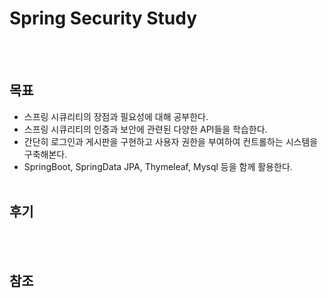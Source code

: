 # Spring Security Study
<br><br>
## 목표
- 스프링 시큐리티의 장점과 필요성에 대해 공부한다. 
- 스프링 시큐리티의 인증과 보안에 관련된 다양한 API들을 학습한다.
- 간단히 로그인과 게시판을 구현하고 사용자 권한을 부여하여 컨트롤하는 시스템을 구축해본다.
- SpringBoot, SpringData JPA, Thymeleaf, Mysql 등을 함께 활용한다. 
<br><br>
## 후기
<br><br>
## 참조
<br><br>
